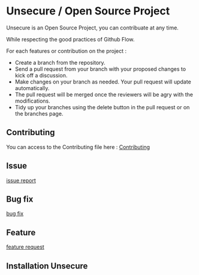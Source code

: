 # Unsecure / Open Source Project 

Unsecure is an Open Source Project, you can contribuate at any time.

While respecting the good practices of Github Flow.

For each features or contribution on the project : 

* Create a branch from the repository.
* Send a pull request from your branch with your proposed changes to kick off a discussion.
* Make changes on your branch as needed. Your pull request will update automatically.
* The pull request will be merged once the reviewers will be agry with the modifications.
* Tidy up your branches using the delete button in the pull request or on the branches page.

## Contributing

You can access to the Contributing file here : [Contributing](https://github.com/ESGI-IW/Unsecure/CONTRIBUTING.md)

## Issue

[issue report](https://github.com/ESGI-IW/Unsecure/issues/new)

## Bug fix

[bug fix](https://github.com/ESGI-IW/Unsecure/issues/new?template=bugfix.md)

## Feature

[feature request](https://github.com/ESGI-IW/Unsecure/issues/new?template=feature.md)

## Installation Unsecure
